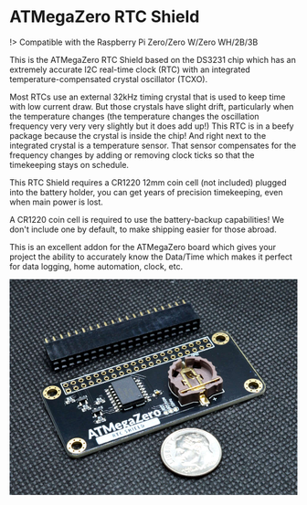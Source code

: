 # ATMegaZero RTC Shield

!> Compatible with the Raspberry Pi Zero/Zero W/Zero WH/2B/3B

This is the ATMegaZero RTC Shield based on the DS3231 chip which has an extremely accurate I2C real-time clock (RTC) with an integrated temperature-compensated crystal oscillator (TCXO).

Most RTCs use an external 32kHz timing crystal that is used to keep time with low current draw. But those crystals have slight drift, particularly when the temperature changes (the temperature changes the oscillation frequency very very very slightly but it does add up!) This RTC is in a beefy package because the crystal is inside the chip! And right next to the integrated crystal is a temperature sensor. That sensor compensates for the frequency changes by adding or removing clock ticks so that the timekeeping stays on schedule.

This RTC Shield requires a CR1220 12mm coin cell (not included) plugged into the battery holder, you can get years of precision timekeeping, even when main power is lost.

A CR1220 coin cell is required to use the battery-backup capabilities! We don't include one by default, to make shipping easier for those abroad.

This is an excellent addon for the ATMegaZero board which gives your project the ability to accurately know the Data/Time which makes it perfect for data logging, home automation, clock, etc.

![ATMegaZero](./media/atmegazero_rtc_shield.jpg)